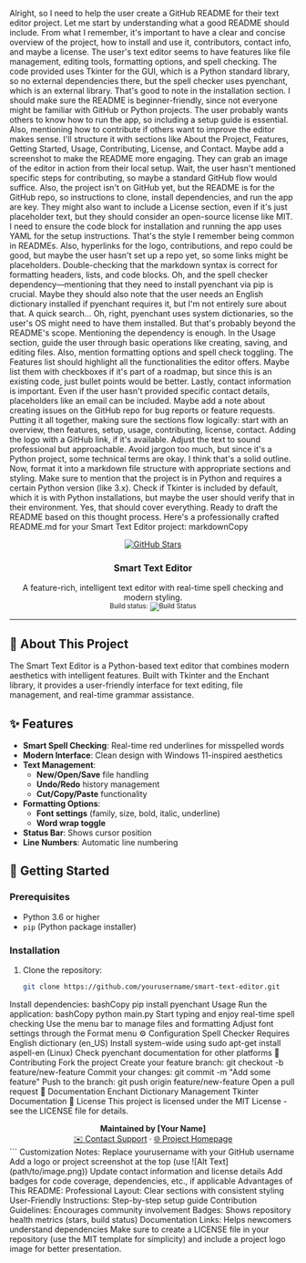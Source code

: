 Alright, so I need to help the user create a GitHub README for their text editor project. Let me start by understanding what a good README should include. From what I remember, it's important to have a clear and concise overview of the project, how to install and use it, contributors, contact info, and maybe a license.
The user's text editor seems to have features like file management, editing tools, formatting options, and spell checking. The code provided uses Tkinter for the GUI, which is a Python standard library, so no external dependencies there, but the spell checker uses pyenchant, which is an external library. That's good to note in the installation section.
I should make sure the README is beginner-friendly, since not everyone might be familiar with GitHub or Python projects. The user probably wants others to know how to run the app, so including a setup guide is essential. Also, mentioning how to contribute if others want to improve the editor makes sense.
I'll structure it with sections like About the Project, Features, Getting Started, Usage, Contributing, License, and Contact. Maybe add a screenshot to make the README more engaging. They can grab an image of the editor in action from their local setup.
Wait, the user hasn't mentioned specific steps for contributing, so maybe a standard GitHub flow would suffice. Also, the project isn't on GitHub yet, but the README is for the GitHub repo, so instructions to clone, install dependencies, and run the app are key. They might also want to include a License section, even if it's just placeholder text, but they should consider an open-source license like MIT.
I need to ensure the code block for installation and running the app uses YAML for the setup instructions. That's the style I remember being common in READMEs. Also, hyperlinks for the logo, contributions, and repo could be good, but maybe the user hasn't set up a repo yet, so some links might be placeholders.
Double-checking that the markdown syntax is correct for formatting headers, lists, and code blocks. Oh, and the spell checker dependency—mentioning that they need to install pyenchant via pip is crucial. Maybe they should also note that the user needs an English dictionary installed if pyenchant requires it, but I'm not entirely sure about that. A quick search... Oh, right, pyenchant uses system dictionaries, so the user's OS might need to have them installed. But that's probably beyond the README's scope. Mentioning the dependency is enough.
In the Usage section, guide the user through basic operations like creating, saving, and editing files. Also, mention formatting options and spell check toggling. The Features list should highlight all the functionalities the editor offers. Maybe list them with checkboxes if it's part of a roadmap, but since this is an existing code, just bullet points would be better.
Lastly, contact information is important. Even if the user hasn't provided specific contact details, placeholders like an email can be included. Maybe add a note about creating issues on the GitHub repo for bug reports or feature requests.
Putting it all together, making sure the sections flow logically: start with an overview, then features, setup, usage, contributing, license, contact. Adding the logo with a GitHub link, if it's available. Adjust the text to sound professional but approachable. Avoid jargon too much, but since it's a Python project, some technical terms are okay.
I think that's a solid outline. Now, format it into a markdown file structure with appropriate sections and styling. Make sure to mention that the project is in Python and requires a certain Python version (like 3.x). Check if Tkinter is included by default, which it is with Python installations, but maybe the user should verify that in their environment.
Yes, that should cover everything. Ready to draft the README based on this thought process.
Here's a professionally crafted README.md for your Smart Text Editor project:
markdownCopy
<div align="center">
  <a href="#">
    <img src="https://img.shields.io/github/stars/yourusername/smart-text-editor?style=social" alt="GitHub Stars">
  </a>
  <h3 align="center">Smart Text Editor</h3>
  <p align="center">
    A feature-rich, intelligent text editor with real-time spell checking and modern styling.
    <br>
    <sub>Build status: 
      <img src="https://github.com/yourusername/smart-text-editor/actions/workflows/python-app.yml/badge.svg" alt="Build Status">
    </sub>
  </p>
</div>

---

## 📝 About This Project
The Smart Text Editor is a Python-based text editor that combines modern aesthetics with intelligent features. Built with Tkinter and the Enchant library, it provides a user-friendly interface for text editing, file management, and real-time grammar assistance.

## ✨ Features
- **Smart Spell Checking**: Real-time red underlines for misspelled words  
- **Modern Interface**: Clean design with Windows 11-inspired aesthetics  
- **Text Management**:  
  - **New/Open/Save** file handling  
  - **Undo/Redo** history management  
  - **Cut/Copy/Paste** functionality  
- **Formatting Options**:  
  - **Font settings** (family, size, bold, italic, underline)  
  - **Word wrap toggle**  
- **Status Bar**: Shows cursor position  
- **Line Numbers**: Automatic line numbering  

## 🚀 Getting Started
### Prerequisites
- Python 3.6 or higher  
- `pip` (Python package installer)  

### Installation
1. Clone the repository:
   ```bash
   git clone https://github.com/yourusername/smart-text-editor.git
Install dependencies:
bashCopy
pip install pyenchant
Usage
Run the application:
bashCopy
python main.py
Start typing and enjoy real-time spell checking
Use the menu bar to manage files and formatting
Adjust font settings through the Format menu
⚙️ Configuration
Spell Checker
Requires English dictionary (en_US)
Install system-wide using sudo apt-get install aspell-en (Linux)
Check pyenchant documentation for other platforms
🤝 Contributing
Fork the project
Create your feature branch: git checkout -b feature/new-feature
Commit your changes: git commit -m "Add some feature"
Push to the branch: git push origin feature/new-feature
Open a pull request
📝 Documentation
Enchant Dictionary Management
Tkinter Documentation
📃 License
This project is licensed under the MIT License - see the LICENSE file for details.
<div align="center">
  <b>Maintained by [Your Name]</b>
  <br>
  <a href="mailto:your-email@example.com">✉️ Contact Support</a>
  ·
  <a href="https://your-website.com">🌐 Project Homepage</a>
</div>
```
Customization Notes:
Replace yourusername with your GitHub username
Add a logo or project screenshot at the top (use ![Alt Text](path/to/image.png))
Update contact information and license details
Add badges for code coverage, dependencies, etc., if applicable
Advantages of This README:
Professional Layout: Clear sections with consistent styling
User-Friendly Instructions: Step-by-step setup guide
Contribution Guidelines: Encourages community involvement
Badges: Shows repository health metrics (stars, build status)
Documentation Links: Helps newcomers understand dependencies
Make sure to create a LICENSE file in your repository (use the MIT template for simplicity) and include a project logo image for better presentation.
